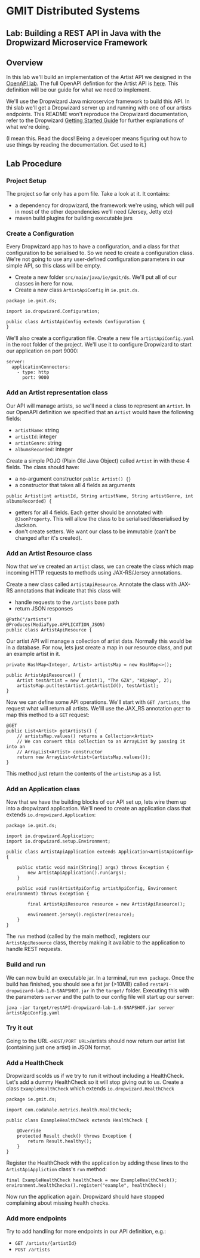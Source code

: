 # GMIT Distributed Systems
## Lab: Building a REST API in Java with the Dropwizard Microservice Framework

## Overview
In this lab we'll build an implementation of the Artist API we designed in the [OpenAPI lab](https://github.com/john-french/distributed-systems-labs/tree/master/openAPI). The full OpenAPI defintion for the Artist API is [here](https://app.swaggerhub.com/apis/john-french/ArtistAPI/1.0.0). This definition will be our guide for what we need to implement.

We'll use the Dropwizard Java microservice framework to build this API. In thi slab we'll get a Dropwizard server up and running with one of our artists endpoints. This README won't reproduce the Dropwizard documentation, refer to the Dropwizard [Getting Started Guide](https://www.dropwizard.io/en/stable/getting-started.html) for further explanations of what we're doing.

(I mean this. Read the docs! Being a developer means figuring out how to use things by reading the documentation. Get used to it.)

## Lab Procedure
### Project Setup
The project so far only has a pom file. Take a look at it. It contains:
- a dependency for dropwizard, the framework we're using, which will pull in most of the other dependencies we'll need (Jersey, Jetty etc)
- maven build plugins for building executable jars


### Create a Configuration
Every Dropwizard app has to have a configuration, and a class for that configuration to be serialised to. So we need to create a configuration class. We're not going to use any user-defined configuration parameters in our simple API, so this class will be empty.

- Create a new folder `src/main/java/ie/gmit/ds`. We'll put all of our classes in here for now.
- Create a new class `ArtistApiConfig` in `ie.gmit.ds`.

```
package ie.gmit.ds;

import io.dropwizard.Configuration;

public class ArtistApiConfig extends Configuration {
}
```
We'll also create a configuration file. Create a new file `artistApiConfig.yaml` in the root folder of the project. We'll use it to configure Dropwizard to start our application on port 9000:
```
server:
  applicationConnectors:
    - type: http
      port: 9000
```

### Add an Artist representation class
Our API will manage artists, so we'll need a class to represent an `Artist`. In our OpenAPI definition we specified that an `Artist` would have the following fields:
- `artistName`: string
- `artistId`: integer
- `artistGenre`: string
- `albumsRecorded`: integer

Create a simple POJO (Plain Old Java Object) called `Artist` in with these 4 fields. The class should have:
- a no-argument constructor `public Artist() {}`
- a constructor that takes all 4 fields as arguments
```
public Artist(int artistId, String artistName, String artistGenre, int albumsRecorded) {
```
- getters for all 4 fields. Each getter should be annotated with `@JsonProperty`. This will allow the class to be serialised/deserialised by Jackson.
- don't create setters. We want our class to be immutable (can't be changed after it's created).

### Add an Artist Resource class
Now that we've created an `Artist` class, we can create the class which map incoming HTTP requests to methods using JAX-RS/Jersey annotations.

Create a new class called `ArtistApiResource`. Annotate the class with JAX-RS annotations that indicate that this class will:
- handle requests to the `/artists` base path
- return JSON responses
```
@Path("/artists")
@Produces(MediaType.APPLICATION_JSON)
public class ArtistApiResource {
```
Our artist API will manage a collection of artist data. Normally this would be in a database. For now, lets just create a map in our resource class, and put an example artist in it.
```
private HashMap<Integer, Artist> artistsMap = new HashMap<>();

public ArtistApiResource() {
    Artist testArtist = new Artist(1, "The GZA", "HipHop", 2);
    artistsMap.put(testArtist.getArtistId(), testArtist);
}
```
Now we can define some API operations. We'll start with `GET /artists`, the request what will return all artists. We'lll use the JAX_RS annotation `@GET` to map this method to a `GET` request:
```
@GET
public List<Artist> getArtists() {
    // artistsMap.values() returns a Collection<Artist>
    // We can convert this collection to an ArrayList by passing it into an
    // ArrayList<Artist> constructor
    return new ArrayList<Artist>(artistsMap.values());
}
```
This method just return the contents of the `artistsMap` as a list.


### Add an Application class
Now that we have the building blocks of our API set up, lets wire them up into a dropwizard application. We'll need to create an application class that extends `io.dropwizard.Application`:
```
package ie.gmit.ds;

import io.dropwizard.Application;
import io.dropwizard.setup.Environment;

public class ArtistApiApplication extends Application<ArtistApiConfig> {

    public static void main(String[] args) throws Exception {
        new ArtistApiApplication().run(args);
    }

    public void run(ArtistApiConfig artistApiConfig, Environment environment) throws Exception {

        final ArtistApiResource resource = new ArtistApiResource();

        environment.jersey().register(resource);
    }
}
```
The `run` method (called by the main method), registers our `ArtistApiResource` class, thereby making it available to the application to handle REST requests.

### Build and run
We can now build an executable jar. In a terminal, run `mvn package`. Once the build has finished, you should see a fat jar (>10MB) called `restAPI-dropwizard-lab-1.0-SNAPSHOT.jar` in the `target/` folder. Executing this with the parameters `server` and the path to our config file will start up our server:
```
java -jar target/restAPI-dropwizard-lab-1.0-SNAPSHOT.jar server artistApiConfig.yaml
```

### Try it out
Going to the URL `<HOST/PORT URL>`/artists should now return our artist list (containing just one artist) in JSON format.

### Add a HealthCheck
Dropwizard scolds us if we try to run it without including a HealthCheck. Let's add a dummy HealthCheck so it will stop giving out to us. Create a class `ExampleHealthCheck` which extends `io.dropwizard.HealthCheck`
```
package ie.gmit.ds;

import com.codahale.metrics.health.HealthCheck;

public class ExampleHealthCheck extends HealthCheck {

    @Override
    protected Result check() throws Exception {
        return Result.healthy();
    }
}
```
Register the HealthCheck with the application by adding these lines to the `ArtistApiAppliction` class's `run` method:
```
final ExampleHealthCheck healthCheck = new ExampleHealthCheck();
environment.healthChecks().register("example", healthCheck);
```
Now run the application again. Dropwizard should have stopped complaining about missing health checks.
### Add more endpoints
Try to add handling for more endpoints in our API definition, e.g.:
- `GET /artists/{artistId}`
- `POST /artists`
